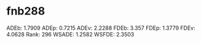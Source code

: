 # fnb288

ADEb: 1.7909
ADEp: 0.7215
ADEv: 2.2288
FDEb: 3.357
FDEp: 1.3779
FDEv: 4.0628
Rank: 296
WSADE: 1.2582
WSFDE: 2.3503
